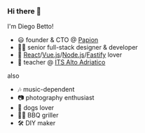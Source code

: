 ### Hi there 👋

I'm Diego Betto!


- 😃 founder & CTO @ [Papion](https://papion.it)
- 👨‍💻 senior full-stack designer & developer
- 💚 [React](https://github.com/facebook/react)/[Vue.js](https://github.com/vuejs/)/[Node.js](https://github.com/nodejs/node)/[Fastify](https://github.com/fastify/fastify) lover
- 🏫 teacher @ [ITS Alto Adriatico](https://www.itsaltoadriatico.it/)


also
- 🎶 music-dependent
- 📷 photography enthusiast
- 🐶 dogs lover
- 👨‍🍳 BBQ griller
- 🛠 DIY maker
